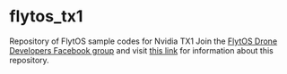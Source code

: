 # flytos_tx1
Repository of FlytOS sample codes for Nvidia TX1
Join the [FlytOS Drone Developers Facebook group](https://www.facebook.com/groups/flytos) and visit [this link](https://www.facebook.com/notes/149930012178982/Tutorial:%20Integrating%20Deep%20Learning%20Applications%20With%20FlytOS%20on%20Nvidia%20TX1/155761961595787/) for information about this repository.
